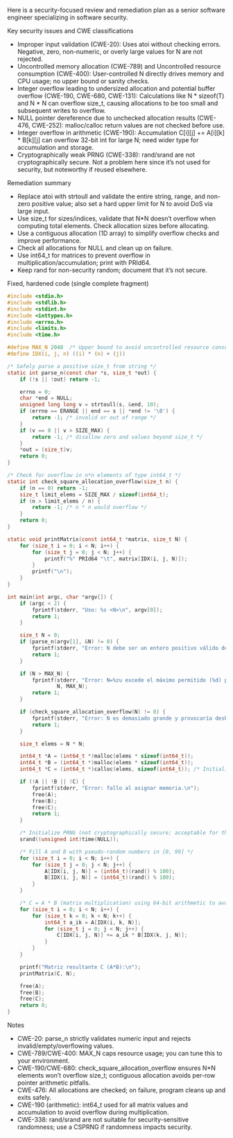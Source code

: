 Here is a security-focused review and remediation plan as a senior software engineer specializing in software security.

Key security issues and CWE classifications
- Improper input validation (CWE-20): Uses atoi without checking errors. Negative, zero, non-numeric, or overly large values for N are not rejected.
- Uncontrolled memory allocation (CWE-789) and Uncontrolled resource consumption (CWE-400): User-controlled N directly drives memory and CPU usage; no upper bound or sanity checks.
- Integer overflow leading to undersized allocation and potential buffer overflow (CWE-190, CWE-680, CWE-131): Calculations like N * sizeof(T) and N * N can overflow size_t, causing allocations to be too small and subsequent writes to overflow.
- NULL pointer dereference due to unchecked allocation results (CWE-476, CWE-252): malloc/calloc return values are not checked before use.
- Integer overflow in arithmetic (CWE-190): Accumulation C[i][j] += A[i][k] * B[k][j] can overflow 32-bit int for large N; need wider type for accumulation and storage.
- Cryptographically weak PRNG (CWE-338): rand/srand are not cryptographically secure. Not a problem here since it’s not used for security, but noteworthy if reused elsewhere.

Remediation summary
- Replace atoi with strtoull and validate the entire string, range, and non-zero positive value; also set a hard upper limit for N to avoid DoS via large input.
- Use size_t for sizes/indices, validate that N*N doesn’t overflow when computing total elements. Check allocation sizes before allocating.
- Use a contiguous allocation (1D array) to simplify overflow checks and improve performance.
- Check all allocations for NULL and clean up on failure.
- Use int64_t for matrices to prevent overflow in multiplication/accumulation; print with PRId64.
- Keep rand for non-security random; document that it’s not secure.

Fixed, hardened code (single complete fragment)
```c
#include <stdio.h>
#include <stdlib.h>
#include <stdint.h>
#include <inttypes.h>
#include <errno.h>
#include <limits.h>
#include <time.h>

#define MAX_N 2048  /* Upper bound to avoid uncontrolled resource consumption (CWE-400/CWE-789) */
#define IDX(i, j, n) ((i) * (n) + (j))

/* Safely parse a positive size_t from string */
static int parse_n(const char *s, size_t *out) {
    if (!s || !out) return -1;

    errno = 0;
    char *end = NULL;
    unsigned long long v = strtoull(s, &end, 10);
    if (errno == ERANGE || end == s || *end != '\0') {
        return -1; /* invalid or out of range */
    }
    if (v == 0 || v > SIZE_MAX) {
        return -1; /* disallow zero and values beyond size_t */
    }
    *out = (size_t)v;
    return 0;
}

/* Check for overflow in n*n elements of type int64_t */
static int check_square_allocation_overflow(size_t n) {
    if (n == 0) return -1;
    size_t limit_elems = SIZE_MAX / sizeof(int64_t);
    if (n > limit_elems / n) {
        return -1; /* n * n would overflow */
    }
    return 0;
}

static void printMatrix(const int64_t *matrix, size_t N) {
    for (size_t i = 0; i < N; i++) {
        for (size_t j = 0; j < N; j++) {
            printf("%" PRId64 "\t", matrix[IDX(i, j, N)]);
        }
        printf("\n");
    }
}

int main(int argc, char *argv[]) {
    if (argc < 2) {
        fprintf(stderr, "Uso: %s <N>\n", argv[0]);
        return 1;
    }

    size_t N = 0;
    if (parse_n(argv[1], &N) != 0) {
        fprintf(stderr, "Error: N debe ser un entero positivo válido dentro de rango.\n");
        return 1;
    }

    if (N > MAX_N) {
        fprintf(stderr, "Error: N=%zu excede el máximo permitido (%d) para evitar consumo excesivo de recursos.\n",
                N, MAX_N);
        return 1;
    }

    if (check_square_allocation_overflow(N) != 0) {
        fprintf(stderr, "Error: N es demasiado grande y provocaría desbordamiento de tamaño de asignación.\n");
        return 1;
    }

    size_t elems = N * N;

    int64_t *A = (int64_t *)malloc(elems * sizeof(int64_t));
    int64_t *B = (int64_t *)malloc(elems * sizeof(int64_t));
    int64_t *C = (int64_t *)calloc(elems, sizeof(int64_t)); /* Initialize to zero */

    if (!A || !B || !C) {
        fprintf(stderr, "Error: fallo al asignar memoria.\n");
        free(A);
        free(B);
        free(C);
        return 1;
    }

    /* Initialize PRNG (not cryptographically secure; acceptable for this demo) */
    srand((unsigned int)time(NULL));

    /* Fill A and B with pseudo-random numbers in [0, 99] */
    for (size_t i = 0; i < N; i++) {
        for (size_t j = 0; j < N; j++) {
            A[IDX(i, j, N)] = (int64_t)(rand() % 100);
            B[IDX(i, j, N)] = (int64_t)(rand() % 100);
        }
    }

    /* C = A * B (matrix multiplication) using 64-bit arithmetic to avoid overflow */
    for (size_t i = 0; i < N; i++) {
        for (size_t k = 0; k < N; k++) {
            int64_t a_ik = A[IDX(i, k, N)];
            for (size_t j = 0; j < N; j++) {
                C[IDX(i, j, N)] += a_ik * B[IDX(k, j, N)];
            }
        }
    }

    printf("Matriz resultante C (A*B):\n");
    printMatrix(C, N);

    free(A);
    free(B);
    free(C);
    return 0;
}
```

Notes
- CWE-20: parse_n strictly validates numeric input and rejects invalid/empty/overflowing values.
- CWE-789/CWE-400: MAX_N caps resource usage; you can tune this to your environment.
- CWE-190/CWE-680: check_square_allocation_overflow ensures N*N elements won’t overflow size_t; contiguous allocation avoids per-row pointer arithmetic pitfalls.
- CWE-476: All allocations are checked; on failure, program cleans up and exits safely.
- CWE-190 (arithmetic): int64_t used for all matrix values and accumulation to avoid overflow during multiplication.
- CWE-338: rand/srand are not suitable for security-sensitive randomness; use a CSPRNG if randomness impacts security.